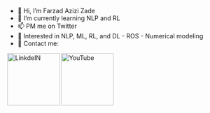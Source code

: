 - 👋 Hi, I’m Farzad Azizi Zade
- 🌱 I’m currently learning NLP and RL
- 📫 PM me on Twitter
- 🤩 Interested in NLP, ML, RL, and DL - ROS - Numerical modeling
- 🔗 Contact me:

<a target="_blank" href="https://www.linkedin.com/in/farzad-azizi-zade-a92749197/">
  <img align="left" alt="LinkdeIN" width="120px" src="https://img.shields.io/badge/LinkedIn-0077B5?style=for-the-badge&logo=linkedin&logoColor=white" />
</a>
<a target="_blank" href="https://www.youtube.com/channel/UCLtG2lKK6xNM8diqsiL4Wcw">
  <img align="left" alt="YouTube" width="120px" src="https://img.shields.io/badge/YouTube-FF0000?style=for-the-badge&logo=youtube&logoColor=white" />
</a>
